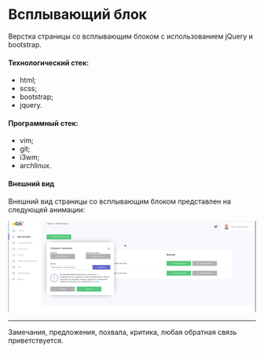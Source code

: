 # Всплывающий блок

Верстка страницы со всплывающим блоком с использованием jQuery и bootstrap.

#### Технологический стек:

- html;
- scss;
- bootstrap;
- jquery.

#### Программный стек:

- vim;
- git;
- i3wm;
- archlinux.

#### Внешний вид

Внешний вид страницы со всплывающим блоком представлен на следующей анимации:

![Demonstrated SPA](gif/work5.gif)
_____________________

Замечания, предложения, похвала, критика, любая обратная связь приветствуется.
